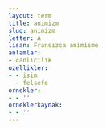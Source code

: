 ```yaml
---
layout: term
title: animizm
slug: animizm
letter: A
lisan: Fransızca animisme
anlamlar:
- canlıcılık
ozellikler:
- - isim
  - felsefe
ornekler:
- - ''
orneklerkaynak:
- - ''
---
```

